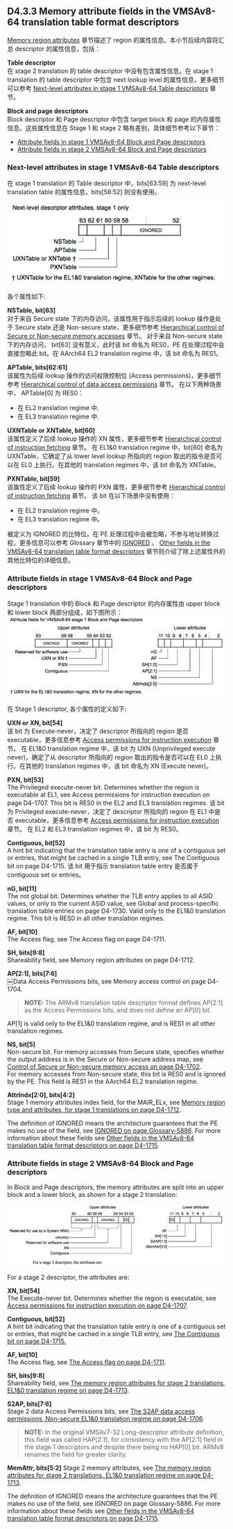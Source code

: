 ## D4.3.3 Memory attribute fields in the VMSAv8-64 translation table format descriptors

[Memory region attributes](#) 章节描述了 region 的属性信息。本小节后续内容将汇总 descriptor 的属性信息，包括：  

**Table descriptor**  
在 stage 2 translation 的 table descriptor 中没有包含属性信息。在 stage 1 translation 的 table descriptor 中包含 next lookup level 的属性信息，更多细节可以参考 [Next-level attributes in stage 1 VMSAv8-64 Table descriptors](#) 章节。

**Block and page descriptors**  
Block descriptor 和 Page descriptor 中包含 target block 和 page 的内存属性信息。这些属性信息在 Stage 1 和 stage 2 略有差别，具体细节参考以下章节：
* [Attribute fields in stage 1 VMSAv8-64 Block and Page descriptors](#)
* [Attribute fields in stage 2 VMSAv8-64 Block and Page descriptors](#)

### Next-level attributes in stage 1 VMSAv8-64 Table descriptors

在 stage 1 translation 的 Table descriptor 中，bits[63:59] 为 next-level translation table 的属性信息，bits[58:52] 则没有使用。

![](figure_d4_18.png)

各个属性如下:

**NSTable, bit[63]**  
对于来自 Secure state 下的内存访问，该属性用于指示后续的 lookup 操作是处于 Secure state 还是 Non-secure state，更多细节参考 [Hierarchical control of Secure or Non-secure memory accesses](#) 章节。
对于来自 Non-secure state 下的内存访问， bit[63] 没有意义，此时该 bit 命名为 RES0，PE 在处理过程中会直接忽略此 bit。在 AArch64 EL2 translation regime 中，该 bit 命名为 RES1。

**APTable, bits[62:61]**  
该属性为后续 lookup 操作的访问权限控制位 (Access permissions)，更多细节参考 [Hierarchical control of data access permissions](#) 章节。
在以下两种场景中， APTable[0] 为 RES0：
* 在 EL2 translation regime 中. 
* 在 EL3 translation regime 中.

**UXNTable or XNTable, bit[60]**  
该属性定义了后续 lookup 操作的 XN 属性，更多细节参考 [Hierarchical control of instruction fetching](#) 章节。
在 EL1&0 translation regime 中，bit[60] 命名为 UXNTable，它确定了从 lower level lookup 所指向的 region 取出的指令是否可以在 EL0 上执行。在其他的 translation regimes 中，该 bit 命名为 XNTable。

**PXNTable, bit[59]**  
该属性定义了后续 lookup 操作的 PXN 属性，更多细节参考 [Hierarchical control of instruction fetching](#) 章节。
该 bit 在以下场景中没有使用：
* 在 EL2 translation regime 中。
* 在 EL3 translation regime 中。

被定义为 IGNORED 的比特位，在 PE 处理过程中会被忽略，不参与地址转换过程，更多信息可以参考 Glossary 章节中的 [IGNORED](#) 。 [Other fields in the VMSAv8-64 translation table format descriptors](#) 章节则介绍了除上述属性外的其他比特位的详细信息。

### Attribute fields in stage 1 VMSAv8-64 Block and Page descriptors

Stage 1 translation 中的 Block 和 Page descriptor 的内存属性由 upper block 和 lower block 两部分组成，如下图所示：
![](figure_d4_19.png)

在 Stage 1 descriptor, 各个属性的定义如下:

**UXN or XN, bit[54]**  
该 bit 为 Execute-never，决定了 descriptor 所指向的 region 是否 executable，更多信息参考 [Access permissions for instruction execution](#) 章节。 
在 EL1&0 translation regime 中，该 bit 为 UXN (Unprivileged execute never)，确定了从 descriptor 所指向的 region 取出的指令是否可以在 EL0 上执行。在其他的 translation regimes 中，该 bit 命名为 XN (Execute never)。

**PXN, bit[53]**  
The Privileged execute-never bit. Determines whether the region is executable at EL1, see Access permissions for instruction execution on page D4-1707.
This bit is RES0 in the EL2 and EL3 translation regimes.
该 bit 为 Privileged execute-never，决定了 descriptor 所指向的 region 在 EL1 中是否 executable，更多信息参考 [Access permissions for instruction execution](#) 章节。 
在 EL2 和 EL3 translation regimes 中，该 bit 为 RES0。

**Contiguous, bit[52]**  
A hint bit indicating that the translation table entry is one of a contiguous set or entries, that might be cached in a single TLB entry, see The Contiguous bit on page D4-1715.
该 bit 用于指示 translation table entry 是否属于 contiguous set or entries。

**nG, bit[11]**  
The not global bit. Determines whether the TLB entry applies to all ASID values, or only to the current ASID value, see Global and process-specific translation table entries on page D4-1730.
Valid only to the EL1&0 translation regime. This bit is RES0 in all other translation regimes.

**AF, bit[10]**  
The Access flag, see The Access flag on page D4-1711.

**SH, bits[9:8]**  
Shareability field, see Memory region attributes on page D4-1712. 

**AP[2:1], bits[7:6]**  
￼Data Access Permissions bits, see Memory access control on page D4-1704. 
> **NOTE:**
The ARMv8 translation table descriptor format defines AP[2:1] as the Access Permissions bits, and does not define an AP[0] bit.

AP[1] is valid only to the EL1&0 translation regime, and is RES1 in all other translation regimes.

**NS, bit[5]**  
Non-secure bit. For memory accesses from Secure state, specifies whether the output address is in the Secure or Non-secure address map, see [Control of Secure or Non-secure memory access on page D4-1702](#).  
For memory accesses from Non-secure state, this bit is RES0 and is ignored by the PE. This field is RES1 in the AArch64 EL2 translation regime.

**AttrIndx[2:0], bits[4:2]**  
Stage 1 memory attributes index field, for the MAIR_ELx, see [Memory region type and attributes, for stage 1 translations on page D4-1712](#).

The definition of IGNORED means the architecture guarantees that the PE makes no use of the field, see [IGNORED on page Glossary-5886](#). For more information about these fields see [Other fields in the VMSAv8-64 translation table format descriptors on page D4-1715](#).

### Attribute fields in stage 2 VMSAv8-64 Block and Page descriptors

In Block and Page descriptors, the memory attributes are split into an upper block and a lower block, as shown for a stage 2 translation:

![](figure_d4_20.png)


For a stage 2 descriptor, the attributes are:

**XN, bit[54]**  
The Execute-never bit. Determines whether the region is executable, see [Access permissions for
instruction execution on page D4-1707](#). 

**Contiguous, bit[52]**  
A hint bit indicating that the translation table entry is one of a contiguous set or entries, that might be cached in a single TLB entry, see [The Contiguous bit on page D4-1715.](#)

**AF, bit[10]**  
The Access flag, see [The Access flag on page D4-1711](#).

**SH, bits[9:8]**  
Shareability field, see [The memory region attributes for stage 2 translations, EL1&0 translation regime on page D4-1713](#). 

**S2AP, bits[7:6]**  
Stage 2 data Access Permissions bits, see [The S2AP data access permissions, Non-secure EL1&0 translation regime on page D4-1706](#).
> **NOTE:**
> In the original VMSAv7-32 Long-descriptor attribute definition, this field was called HAP[2:1], for consistency with the AP[2:1] field in the stage 1 descriptors and despite there being no HAP[0] bit. ARMv8 renames the field for greater clarity.

**MemAttr, bits[5:2]**
Stage 2 memory attributes, see [The memory region attributes for stage 2 translations, EL1&0 translation regime on page D4-1713](#).

The definition of IGNORED means the architecture guarantees that the PE makes no use of the field, see IGNORED on page Glossary-5886. For more information about these fields see [Other fields in the VMSAv8-64 translation table format descriptors on page D4-1715](#).
